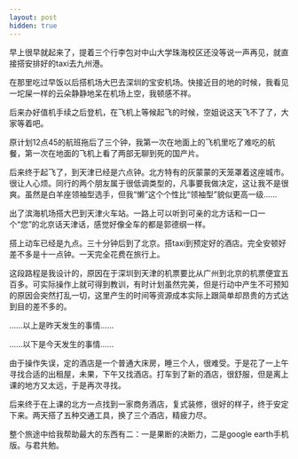 ```yaml
---
layout: post
hidden: true
---
```

早上很早就起来了，提着三个行李包对中山大学珠海校区还没等说一声再见，就直接搭安排好的taxi去九州港。

在那里吃过早饭以后搭机场大巴去深圳的宝安机场。快接近目的地的时候，我看见一坨屎一样的云朵静静地呆在机场上空，我顿感不祥。

后来办好值机手续之后登机，在飞机上等候起飞的时候，空姐说这天飞不了了，大家等着吧。

原计划12点45的航班拖后了三个钟，我第一次在地面上的飞机里吃了难吃的航餐，第一次在地面的飞机上看了两部无聊到死的国产片。

后来终于起飞了，到天津已经是六点钟。北方特有的灰蒙蒙的天笼罩着这座城市。很让人心烦。同行的两个朋友属于很低调类型的，凡事要我做决定，这让我不是很爽。虽然是白羊座领袖型选手，但我“懒”这个个性比“领袖型”貌似更高一级……

出了滨海机场搭大巴到天津火车站。一路上可以听到可亲的北方话和一口一个“您”的北京话天津话，感觉好像全车的都是郭德纲一样。

搭上动车已经是九点。三十分钟后到了北京。搭taxi到预定好的酒店。完全安顿好差不多是十一点钟。一天完全花费在旅行上。

这段路程是我设计的，原因在于深圳到天津的机票要比从广州到北京的机票便宜五百多。可实际操作上就可得到教训，有时计划虽然完美，但是行动中产生不可预知的原因会突然打乱一切，这里产生的时间等资源成本实际上跟简单却昂贵的方式达到目的差不多的。

……以上是昨天发生的事情……

……以下是今天发生的事情……

由于操作失误，定的酒店是一个普通大床房，睡三个人，很难受。于是花了一上午寻找合适的出租屋，未果，下午又找酒店。打车到了新的酒店，很舒服，但是离上课的地方又太远，于是再次寻找。

后来终于在上课的北方一点找到一家商务酒店，复式装修，很好的样子，终于安定下来。两天搭了五种交通工具，换了三个酒店，精疲力尽。

整个旅途中给我帮助最大的东西有二：一是果断的决断力，二是google earth手机版。与君共勉。